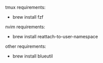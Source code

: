 tmux requirements:
- brew install fzf

nvim requirements:
- brew install reattach-to-user-namespace 

other requirements:
- brew install blueutil

